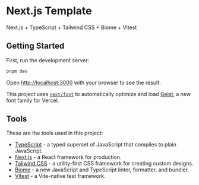 # Next.js Template

Next.js + TypeScript + Tailwind CSS + Biome + Vitest

## Getting Started

First, run the development server:

```bash
pnpm dev
```

Open [http://localhost:3000](http://localhost:3000) with your browser to see the result.

This project uses [`next/font`](https://nextjs.org/docs/app/building-your-application/optimizing/fonts) to automatically optimize and load [Geist](https://vercel.com/font), a new font family for Vercel.

## Tools

These are the tools used in this project:

- [TypeScript](https://www.typescriptlang.org/) - a typed superset of JavaScript that compiles to plain JavaScript.
- [Next.js](https://nextjs.org/) - a React framework for production.
- [Tailwind CSS](https://tailwindcss.com/) - a utility-first CSS framework for creating custom designs.
- [Biome](https://biomejs.dev/) - a new JavaScript and TypeScript linter, formatter, and bundler.
- [Vitest](https://vitest.dev/) - a Vite-native test framework.
